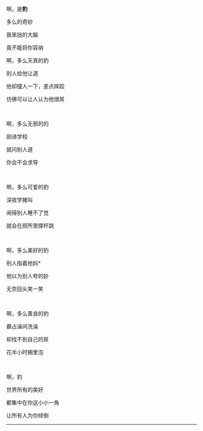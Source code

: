 啊，是**豹**

多么的奇妙

我笨拙的大脑

竟不能将你容纳

 

啊，多么天真的豹

别人给他让道

他却撞人一下，差点摔跤

仿佛可以让人认为他很屌

</br>

啊，多么无邪的的

刚进学校

就问别人道

你会不会求导

</br>

啊，多么可爱的豹

深夜学猪叫

闹得别人睡不了觉

就会在厕所里撑杆跳

[^撑杆跳]: 指过分（粪）

</br>

啊，多么美好的豹

别人指着他妈*

他以为别人夸的妙

无奈回头笑一笑

</br>

啊，多么善良的豹

霸占澡间洗澡

却找不到自己的屌

花半小时搁里泡

</br>

啊，豹

世界所有的美好

都集中在你这小小一角

让所有人为你倾倒

------

